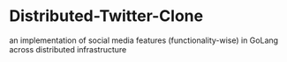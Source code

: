 # Distributed-Twitter-Clone
an implementation of social media features (functionality-wise) in GoLang across distributed infrastructure
